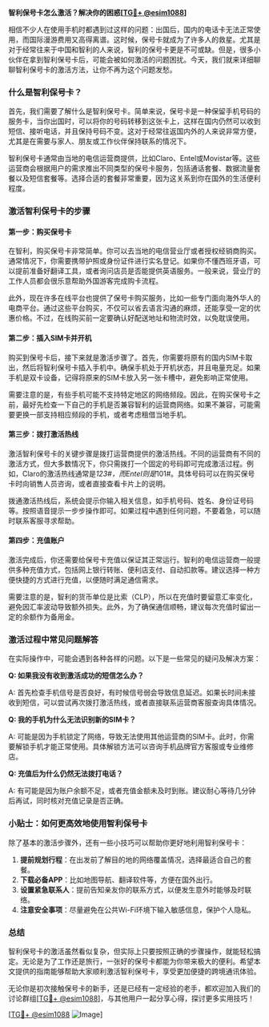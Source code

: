 **智利保号卡怎么激活？解决你的困惑[[TG💪+ @esim1088](https://t.me/s/esim1088)]**

相信不少人在使用手机时都遇到过这样的问题：出国后，国内的电话卡无法正常使用，而国际漫游费用又高得离谱。这时候，保号卡就成为了许多人的救星。尤其是对于经常往来于中国和智利的人来说，智利的保号卡更是不可或缺。但是，很多小伙伴在拿到智利保号卡后，可能会被如何激活的问题困扰。今天，我们就来详细聊聊智利保号卡的激活方法，让你不再为这个问题发愁。

### 什么是智利保号卡？

首先，我们需要了解什么是智利保号卡。简单来说，保号卡是一种保留手机号码的服务卡，当你出国时，可以将你的号码转移到这张卡上，这样在国内仍然可以收到短信、接听电话，并且保持号码不变。这对于经常往返国内外的人来说非常方便，尤其是在需要与家人、朋友或工作伙伴保持联系的情况下。

智利保号卡通常由当地的电信运营商提供，比如Claro、Entel或Movistar等。这些运营商会根据用户的需求推出不同类型的保号卡服务，包括通话套餐、数据流量套餐以及短信套餐等。选择合适的套餐非常重要，因为这关系到你在国外的生活便利程度。

### 激活智利保号卡的步骤

#### 第一步：购买保号卡

在智利，购买保号卡非常简单。你可以去当地的电信营业厅或者授权经销商购买。通常情况下，你需要携带护照或身份证件进行实名登记。如果你不懂西班牙语，可以提前准备好翻译工具，或者询问店员是否能提供英语服务。一般来说，营业厅的工作人员都会很乐意帮助外国游客完成购卡流程。

此外，现在许多在线平台也提供了保号卡购买服务，比如一些专门面向海外华人的电商平台。通过这些平台购买，不仅可以省去语言沟通的麻烦，还能享受一定的优惠价格。不过，在线购买前一定要确认好配送地址和物流时效，以免耽误使用。

#### 第二步：插入SIM卡并开机

购买到保号卡后，接下来就是激活步骤了。首先，你需要将原有的国内SIM卡取出，然后将智利保号卡插入手机中。确保手机处于开机状态，并且电量充足。如果手机是双卡设备，记得将原来的SIM卡放入另一张卡槽中，避免影响正常使用。

需要注意的是，有些手机可能不支持特定地区的网络频段。因此，在购买保号卡之前，最好先检查一下自己的手机是否兼容智利的运营商网络。如果不兼容，可能需要更换一部支持相应频段的手机，或者考虑租借当地手机。

#### 第三步：拨打激活热线

激活智利保号卡的关键步骤是拨打运营商提供的激活热线。不同的运营商有不同的激活方式，但大多数情况下，你只需拨打一个固定的号码即可完成激活过程。例如，Claro的激活热线通常是*123#，而Entel则是*101#。具体号码可以在购买保号卡时向销售人员咨询，或者直接查看卡片上的说明。

拨通激活热线后，系统会提示你输入相关信息，如手机号码、姓名、身份证号码等。按照语音提示一步步操作即可。如果过程中遇到任何问题，不要着急，可以随时联系客服寻求帮助。

#### 第四步：充值账户

激活完成后，你还需要给保号卡充值以保证其正常运行。智利的电信运营商一般提供多种充值方式，包括网上银行转账、便利店支付、自动扣款等。建议选择一种方便快捷的方式进行充值，以便随时满足通信需求。

需要注意的是，智利的货币单位是比索（CLP），所以在充值时要留意汇率变化，避免因汇率波动导致额外损失。此外，为了确保通信顺畅，建议每次充值时留出一定的余额作为备用金。

### 激活过程中常见问题解答

在实际操作中，可能会遇到各种各样的问题。以下是一些常见的疑问及解决方案：

**Q: 如果我没有收到激活成功的短信怎么办？**

A: 首先检查手机信号是否良好，有时候信号弱会导致信息延迟。如果长时间未接收到短信，可以尝试再次拨打激活热线，或者直接联系运营商客服查询具体情况。

**Q: 我的手机为什么无法识别新的SIM卡？**

A: 可能是因为手机锁定了网络，导致无法使用其他运营商的SIM卡。此时，你需要解锁手机才能正常使用。具体解锁方法可以咨询手机品牌官方客服或专业维修店。

**Q: 充值后为什么仍然无法拨打电话？**

A: 有可能是因为账户余额不足，或者充值金额未及时到账。建议耐心等待几分钟后再试，同时核对充值记录是否正确。

### 小贴士：如何更高效地使用智利保号卡

除了基本的激活步骤外，还有一些小技巧可以帮助你更好地利用智利保号卡：

1. **提前规划行程**：在出发前了解目的地的网络覆盖情况，选择最适合自己的套餐。
2. **下载必备APP**：比如地图导航、翻译软件等，方便在国外出行。
3. **设置紧急联系人**：提前告知亲友你的联系方式，以便发生意外时能够及时联络。
4. **注意安全事项**：尽量避免在公共Wi-Fi环境下输入敏感信息，保护个人隐私。

### 总结

智利保号卡的激活虽然看似复杂，但实际上只要按照正确的步骤操作，就能轻松搞定。无论是为了工作还是旅行，一张好的保号卡都能为你带来极大的便利。希望本文提供的指南能够帮助大家顺利激活智利保号卡，享受更加便捷的跨境通讯体验。

无论你是初次接触保号卡的新手，还是已经有一定经验的老手，都欢迎加入我们的讨论群组[[TG💪+ @esim1088](https://t.me/s/esim1088)]，与其他用户一起分享心得，探讨更多实用技巧！

[[TG💪+ @esim1088](https://t.me/s/esim1088) ![Image](https://i.postimg.cc/4NQfJmqS/Snipaste-2025-05-13-00-14-12.png)]